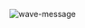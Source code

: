 

![wave-message](https://user-images.githubusercontent.com/65378020/118840133-1bbde600-b895-11eb-859c-dafc50288f14.png)
